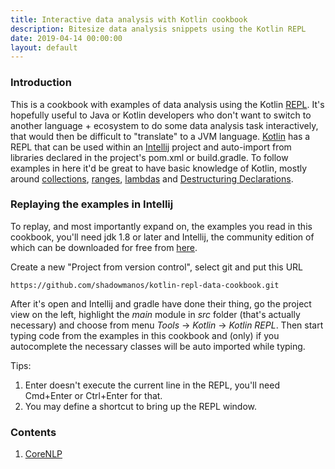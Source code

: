 ```yaml
---
title: Interactive data analysis with Kotlin cookbook
description: Bitesize data analysis snippets using the Kotlin REPL
date: 2019-04-14 00:00:00
layout: default
---
```


### Introduction

This is a cookbook with examples of data analysis using the Kotlin [REPL](https://en.wikipedia.org/wiki/Read%E2%80%93eval%E2%80%93print_loop). It's hopefully useful to Java or Kotlin developers who don't want to switch to another language + ecosystem to do some data analysis task interactively, that would then be difficult to "translate" to a JVM language. [Kotlin](https://kotlinlang.org/) has a REPL that can be used within an [Intellij](https://www.jetbrains.com/idea/) project and auto-import from libraries declared in the project's pom.xml or build.gradle. To follow examples in here it'd be great to have basic knowledge of Kotlin, mostly around [collections](https://kotlinlang.org/docs/reference/collections.html), [ranges](https://kotlinlang.org/docs/reference/ranges.html), [lambdas](https://kotlinlang.org/docs/reference/lambdas.html#lambda-expressions-and-anonymous-functions) and [Destructuring Declarations](https://kotlinlang.org/docs/reference/multi-declarations.html).

### Replaying the examples in Intellij

To replay, and most importantly expand on, the examples you read in this cookbook, you'll need jdk 1.8 or later and Intellij, the community edition of which can be downloaded for free from [here](https://www.jetbrains.com/idea/download).

Create a new "Project from version control", select git and put this URL

`https://github.com/shadowmanos/kotlin-repl-data-cookbook.git`

After it's open and Intellij and gradle have done their thing, go the project view on the left, highlight the _main_ module in _src_ folder (that's actually necessary) and choose from menu _Tools_ -> _Kotlin_ -> _Kotlin REPL_. Then start typing code from the examples in this cookbook and (only) if you autocomplete the necessary classes will be auto imported while typing.

Tips:

1. Enter doesn't execute the current line in the REPL, you'll need Cmd+Enter or Ctrl+Enter for that. 
2. You may define a shortcut to bring up the REPL window.

### Contents

1. [CoreNLP](recipes/corenlp/intro.md)
